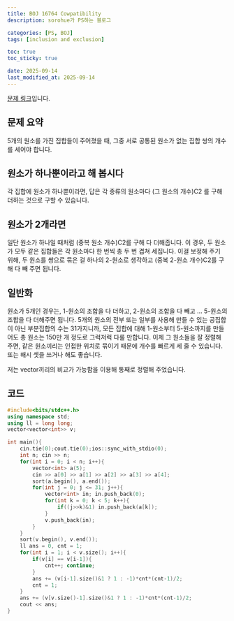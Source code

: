 ```yaml
---
title: BOJ 16764 Cowpatibility
description: sorohue가 PS하는 블로그

categories: [PS, BOJ]
tags: [inclusion and exclusion]

toc: true
toc_sticky: true

date: 2025-09-14
last_modified_at: 2025-09-14
---
```


[문제 링크](https://boj.kr/16764)입니다.

## 문제 요약

5개의 원소를 가진 집합들이 주어졌을 때, 그중 서로 공통된 원소가 없는 집합 쌍의 개수를 세어야 합니다.

## 원소가 하나뿐이라고 해 봅시다

각 집합에 원소가 하나뿐이라면, 답은 각 종류의 원소마다 (그 원소의 개수)C2 를 구해 더하는 것으로 구할 수 있습니다.

## 원소가 2개라면

일단 원소가 하나일 때처럼 (중복 원소 개수)C2를 구해 다 더해줍니다. 이 경우, 두 원소가 모두 같은 집합들은 각 원소마다 한 번씩 총 두 번 겹쳐 세집니다. 이걸 보정해 주기 위해, 두 원소를 쌍으로 묶은 걸 하나의 2-원소로 생각하고 (중복 2-원소 개수)C2를 구해 다 빼 주면 됩니다.

## 일반화

원소가 5개인 경우는, 1-원소의 조합을 다 더하고, 2-원소의 조합을 다 빼고 … 5-원소의 조합을 다 더해주면 됩니다. 5개의 원소의 전부 또는 일부를 사용해 만들 수 있는 공집합이 아닌 부분집합의 수는 31가지니까, 모든 집합에 대해 1-원소부터 5-원소까지를 만들어도 총 원소는 150만 개 정도로 그럭저럭 다룰 만합니다. 이제 그 원소들을 잘 정렬해 주면, 같은 원소끼리는 인접한 위치로 묶이기 때문에 개수를 빠르게 세 줄 수 있습니다. 또는 해시 셋을 쓰거나 해도 좋습니다.

저는 vector끼리의 비교가 가능함을 이용해 통째로 정렬해 주었습니다. 

## 코드

```cpp
#include<bits/stdc++.h>
using namespace std;
using ll = long long;
vector<vector<int>> v;

int main(){
	cin.tie(0);cout.tie(0);ios::sync_with_stdio(0);
	int n; cin >> n;
	for(int i = 0; i < n; i++){
		vector<int> a(5);
		cin >> a[0] >> a[1] >> a[2] >> a[3] >> a[4];
		sort(a.begin(), a.end());
		for(int j = 0; j <= 31; j++){
			vector<int> in; in.push_back(0);
			for(int k = 0; k < 5; k++){
				if((j>>k)&1) in.push_back(a[k]);
			}
			v.push_back(in);
		}
	}
	sort(v.begin(), v.end());
	ll ans = 0, cnt = 1;
	for(int i = 1; i < v.size(); i++){
		if(v[i] == v[i-1]){
			cnt++; continue;
		}
		ans += (v[i-1].size()&1 ? 1 : -1)*cnt*(cnt-1)/2;
		cnt = 1;
	}
	ans += (v[v.size()-1].size()&1 ? 1 : -1)*cnt*(cnt-1)/2;
	cout << ans;
}
```